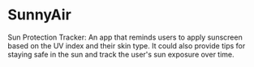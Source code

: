 # SunnyAir
Sun Protection Tracker: An app that reminds users to apply sunscreen based on the UV index and their skin type. It could also provide tips for staying safe in the sun and track the user's sun exposure over time.
